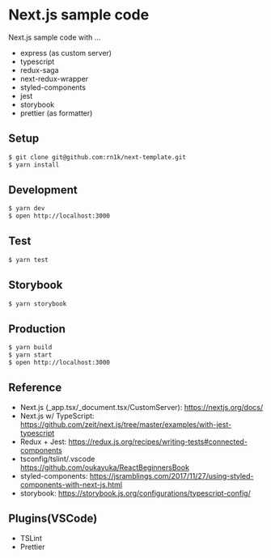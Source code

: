 # Next.js sample code

Next.js sample code with ...

-   express (as custom server)
-   typescript
-   redux-saga
-   next-redux-wrapper
-   styled-components
-   jest
-   storybook
-   prettier (as formatter)

## Setup

```bash
$ git clone git@github.com:rn1k/next-template.git
$ yarn install
```

## Development

```bash
$ yarn dev
$ open http://localhost:3000
```

## Test

```bash
$ yarn test
```

## Storybook

```bash
$ yarn storybook
```

## Production

```bash
$ yarn build
$ yarn start
$ open http://localhost:3000
```

## Reference

-   Next.js (\_app.tsx/\_document.tsx/CustomServer): https://nextjs.org/docs/
-   Next.js w/ TypeScript: https://github.com/zeit/next.js/tree/master/examples/with-jest-typescript
-   Redux + Jest: https://redux.js.org/recipes/writing-tests#connected-components
-   tsconfig/tslint/.vscode https://github.com/oukayuka/ReactBeginnersBook
-   styled-components: https://jsramblings.com/2017/11/27/using-styled-components-with-next-js.html
-   storybook: https://storybook.js.org/configurations/typescript-config/

## Plugins(VSCode)

-   TSLint
-   Prettier
